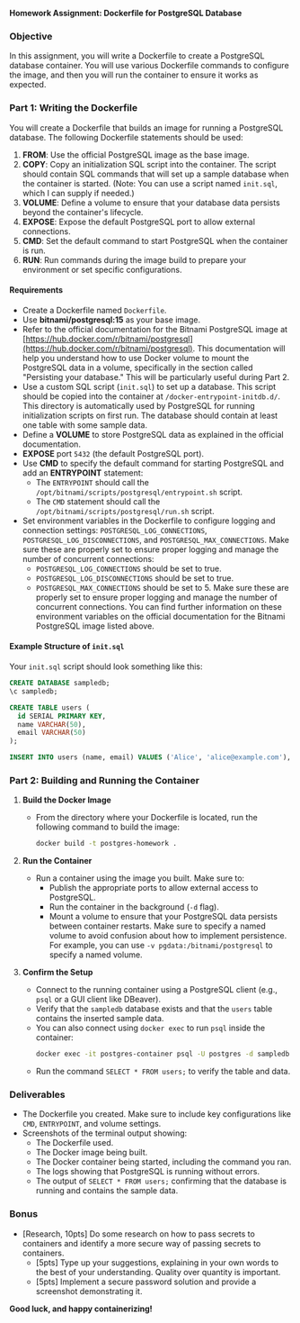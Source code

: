 **Homework Assignment: Dockerfile for PostgreSQL Database**

### Objective

In this assignment, you will write a Dockerfile to create a PostgreSQL database container. You will use various Dockerfile commands to configure the image, and then you will run the container to ensure it works as expected.

### Part 1: Writing the Dockerfile

You will create a Dockerfile that builds an image for running a PostgreSQL database. The following Dockerfile statements should be used:

1. **FROM**: Use the official PostgreSQL image as the base image.
2. **COPY**: Copy an initialization SQL script into the container. The script should contain SQL commands that will set up a sample database when the container is started. (Note: You can use a script named `init.sql`, which I can supply if needed.)
3. **VOLUME**: Define a volume to ensure that your database data persists beyond the container's lifecycle.
4. **EXPOSE**: Expose the default PostgreSQL port to allow external connections.
5. **CMD**: Set the default command to start PostgreSQL when the container is run.
6. **RUN**: Run commands during the image build to prepare your environment or set specific configurations.

#### Requirements

- Create a Dockerfile named `Dockerfile`.
- Use **bitnami/postgresql:15** as your base image.
- Refer to the official documentation for the Bitnami PostgreSQL image at [https://hub.docker.com/r/bitnami/postgresql](https://hub.docker.com/r/bitnami/postgresql). This documentation will help you understand how to use Docker volume to mount the PostgreSQL data in a volume, specifically in the section called "Persisting your database." This will be particularly useful during Part 2.
- Use a custom SQL script (`init.sql`) to set up a database. This script should be copied into the container at `/docker-entrypoint-initdb.d/`. This directory is automatically used by PostgreSQL for running initialization scripts on first run. The database should contain at least one table with some sample data.
- Define a **VOLUME** to store PostgreSQL data as explained in the official documentation.
- **EXPOSE** port `5432` (the default PostgreSQL port).
- Use **CMD** to specify the default command for starting PostgreSQL and add an **ENTRYPOINT** statement:
  - The `ENTRYPOINT` should call the `/opt/bitnami/scripts/postgresql/entrypoint.sh` script.
  - The `CMD` statement should call the `/opt/bitnami/scripts/postgresql/run.sh` script.
- Set environment variables in the Dockerfile to configure logging and connection settings: `POSTGRESQL_LOG_CONNECTIONS`, `POSTGRESQL_LOG_DISCONNECTIONS`, and `POSTGRESQL_MAX_CONNECTIONS`. Make sure these are properly set to ensure proper logging and manage the number of concurrent connections:
  - `POSTGRESQL_LOG_CONNECTIONS` should be set to true.
  - `POSTGRESQL_LOG_DISCONNECTIONS` should be set to true.
  - `POSTGRESQL_MAX_CONNECTIONS` should be set to 5. Make sure these are properly set to ensure proper logging and manage the number of concurrent connections. You can find further information on these environment variables on the official documentation for the Bitnami PostgreSQL image listed above.

#### Example Structure of `init.sql`

Your `init.sql` script should look something like this:

```sql
CREATE DATABASE sampledb;
\c sampledb;

CREATE TABLE users (
  id SERIAL PRIMARY KEY,
  name VARCHAR(50),
  email VARCHAR(50)
);

INSERT INTO users (name, email) VALUES ('Alice', 'alice@example.com'), ('Bob', 'bob@example.com');
```

### Part 2: Building and Running the Container

1. **Build the Docker Image**

   - From the directory where your Dockerfile is located, run the following command to build the image:
     ```sh
     docker build -t postgres-homework .
     ```

2. **Run the Container**

   - Run a container using the image you built. Make sure to:
     - Publish the appropriate ports to allow external access to PostgreSQL.
     - Run the container in the background (`-d` flag).
     - Mount a volume to ensure that your PostgreSQL data persists between container restarts. Make sure to specify a named volume to avoid confusion about how to implement persistence. For example, you can use `-v pgdata:/bitnami/postgresql` to specify a named volume.

3. **Confirm the Setup**

   - Connect to the running container using a PostgreSQL client (e.g., `psql` or a GUI client like DBeaver).
   - Verify that the `sampledb` database exists and that the `users` table contains the inserted sample data.
   - You can also connect using `docker exec` to run `psql` inside the container:
     ```sh
     docker exec -it postgres-container psql -U postgres -d sampledb
     ```
   - Run the command `SELECT * FROM users;` to verify the table and data.

### Deliverables

- The Dockerfile you created. Make sure to include key configurations like `CMD`, `ENTRYPOINT`, and volume settings.
- Screenshots of the terminal output showing:
  - The Dockerfile used.
  - The Docker image being built.
  - The Docker container being started, including the command you ran.
  - The logs showing that PostgreSQL is running without errors.
  - The output of `SELECT * FROM users;` confirming that the database is running and contains the sample data.

### Bonus
- [Research, 10pts] Do some research on how to pass secrets to containers and identify a more secure way of passing secrets to containers.
  - [5pts] Type up your suggestions, explaining in your own words to the best of your understanding. Quality over quantity is important.
  - [5pts] Implement a secure password solution and provide a screenshot demonstrating it.

**Good luck, and happy containerizing!**

